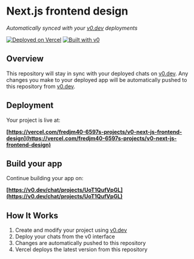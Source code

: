 # Next.js frontend design

*Automatically synced with your [v0.dev](https://v0.dev) deployments*

[![Deployed on Vercel](https://img.shields.io/badge/Deployed%20on-Vercel-black?style=for-the-badge&logo=vercel)](https://vercel.com/fredjm40-6597s-projects/v0-next-js-frontend-design)
[![Built with v0](https://img.shields.io/badge/Built%20with-v0.dev-black?style=for-the-badge)](https://v0.dev/chat/projects/UoT1QufVpGL)

## Overview

This repository will stay in sync with your deployed chats on [v0.dev](https://v0.dev).
Any changes you make to your deployed app will be automatically pushed to this repository from [v0.dev](https://v0.dev).

## Deployment

Your project is live at:

**[https://vercel.com/fredjm40-6597s-projects/v0-next-js-frontend-design](https://vercel.com/fredjm40-6597s-projects/v0-next-js-frontend-design)**

## Build your app

Continue building your app on:

**[https://v0.dev/chat/projects/UoT1QufVpGL](https://v0.dev/chat/projects/UoT1QufVpGL)**

## How It Works

1. Create and modify your project using [v0.dev](https://v0.dev)
2. Deploy your chats from the v0 interface
3. Changes are automatically pushed to this repository
4. Vercel deploys the latest version from this repository
